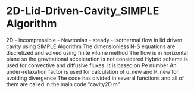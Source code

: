 # 2D-Lid-Driven-Cavity_SIMPLE Algorithm
2D - incompressible - Newtonian - steady - isothermal flow in lid driven cavity using SIMPLE Algorithm
The dimensionless N-S equations are discretized and solved using finite vilume method
The flow is in horizontal plane so the gravitational acceleration is not considered
Hybrid  scheme is used for convective and diffusive fluxes. It is based on Pe number
An under-relaxation factor is used for calculation of u_new and P_new for avoiding divergence
The code has divided in several functions and all of them are called in the main code "cavity2D.m"
